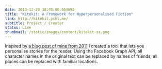 ```yaml
---
date: 2013-12-20 18:48:06.654695
title: "Kitekit: A Framework for Hyperpersonalised Fiction"
link: http://kitekit.pckl.me/
subtitle: Project / Creator
status: Live
thumbnail: /static/images/content/kitekit-ss.png
---
```


Inspired by
[a blog post of mine from 2011][bp]
I created a tool that lets you personalise stories for the reader.
Using the Facebook Graph API, all character names in the original text
can be replaced by names of friends, all places can be replaced with familiar locations.

[bp]: /post/hyper-personalisation-of-fiction/
